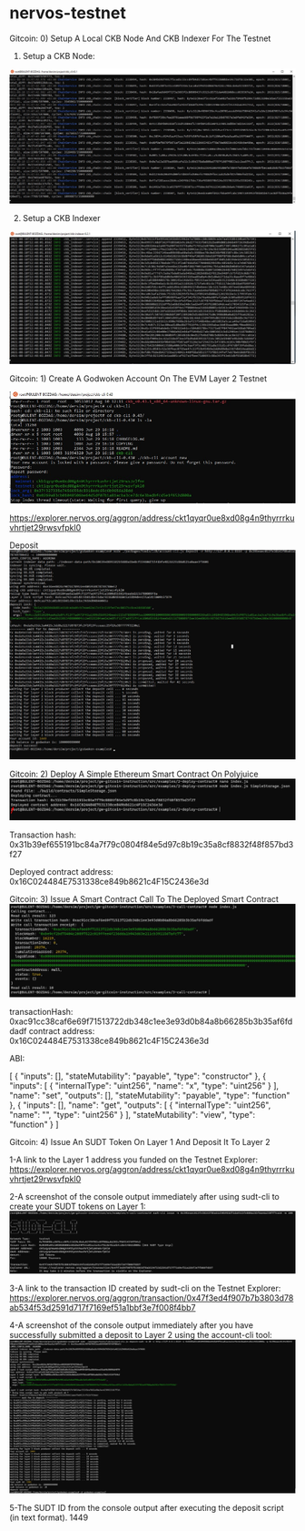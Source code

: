 # nervos-testnet
Gitcoin: 0) Setup A Local CKB Node And CKB Indexer For The Testnet

1. Setup a CKB Node:

![NODE](node.jpg)

2. Setup a CKB Indexer

![Indexer](indexer.jpg)



Gitcoin: 1) Create A Godwoken Account On The EVM Layer 2 Testnet

![Account](account.jpg)

https://explorer.nervos.org/aggron/address/ckt1qyqr0ue8xd08g4n9thyrrrkuvhrtjet29rwsvfpkl0


Deposit 
![Deposit](Deposit.jpg)


Gitcoin: 2) Deploy A Simple Ethereum Smart Contract On Polyjuice
![Deployed](Deployed.jpg)

Transaction hash: 0x31b39ef655191bc84a7f79c0804f84e5d97c8b19c35a8cf8832f48f857bd3f27

Deployed contract address: 0x16C024484E7531338ce849b8621c4F15C2436e3d



Gitcoin: 3) Issue A Smart Contract Call To The Deployed Smart Contract
![Call-contract](Call-contract.jpg)

 transactionHash: 0xac91cc38caf6e69f71513722db348c1ee3e93d0b84a8b66285b3b35af6fddadf
 contract address: 0x16C024484E7531338ce849b8621c4F15C2436e3d
 
 
ABI:
 
[
    {
      "inputs": [],
      "stateMutability": "payable",
      "type": "constructor"
    },
    {
      "inputs": [
        {
          "internalType": "uint256",
          "name": "x",
          "type": "uint256"
        }
      ],
      "name": "set",
      "outputs": [],
      "stateMutability": "payable",
      "type": "function"
    },
    {
      "inputs": [],
      "name": "get",
      "outputs": [
        {
          "internalType": "uint256",
          "name": "",
          "type": "uint256"
        }
      ],
      "stateMutability": "view",
      "type": "function"
    }
]


Gitcoin: 4) Issue An SUDT Token On Layer 1 And Deposit It To Layer 2

1-A link to the Layer 1 address you funded on the Testnet Explorer:
https://explorer.nervos.org/aggron/address/ckt1qyqr0ue8xd08g4n9thyrrrkuvhrtjet29rwsvfpkl0

2-A screenshot of the console output immediately after using sudt-cli to create your SUDT tokens on Layer 1:
![create-sudt](create-sudt.jpg)

3-A link to the transaction ID created by sudt-cli on the Testnet Explorer:
https://explorer.nervos.org/aggron/transaction/0x47f3ed4f907b7b3803d78ab534f53d2591d717f7169ef51a1bbf3e7f008f4bb7

4-A screenshot of the console output immediately after you have successfully submitted a deposit to Layer 2 using the account-cli tool:
![deposited-layer2](deposited-layer2.jpg)

5-The SUDT ID from the console output after executing the deposit script (in text format).
1449
 
 



